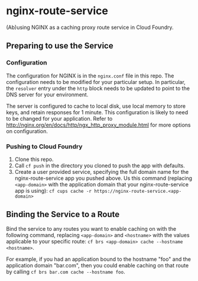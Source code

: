 # nginx-route-service 
(Ab)using NGINX as a caching proxy route service in Cloud Foundry.

## Preparing to use the Service
### Configuration
The configuration for NGINX is in the `nginx.conf` file in this repo.  The configuration needs to be modified for your particular setup.  In particular, the `resolver` entry under the `http` block needs to be updated to point to the DNS server for your environment.

The server is configured to cache to local disk, use local memory to store keys, and retain responses for 1 minute.  This configuration is likely to need to be changed for your application.  Refer to http://nginx.org/en/docs/http/ngx_http_proxy_module.html for more options on configuration.

### Pushing to Cloud Foundry
1. Clone this repo.
2. Call `cf push` in the directory you cloned to push the app with defaults.
3. Create a user provided service, specifying the full domain name for the nginx-route-service app you pushed above.  Us this command (replacing `<app-domain>` with the application domain that your nginx-route-service app is using): `cf cups cache -r https://nginx-route-service.<app-domain>`

## Binding the Service to a Route
Bind the service to any routes you want to enable caching on with the following command, replacing `<app-domain>` and `<hostname>` with the values applicable to your specific route: `cf brs <app-domain> cache --hostname <hostname>`.

For example, if you had an application bound to the hostname "foo" and the application domain "bar.com", then you could enable caching on that route by calling `cf brs bar.com cache --hostname foo`. 